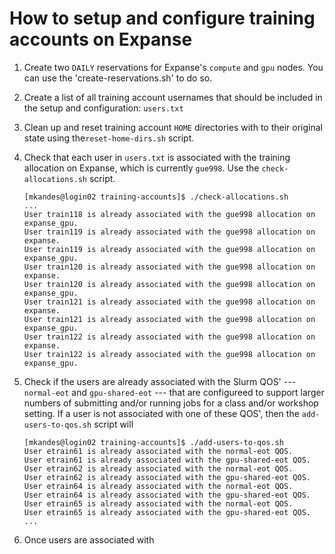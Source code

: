 # How to setup and configure training accounts on Expanse

1. Create two `DAILY` reservations for Expanse's `compute` and `gpu` nodes. You can use the 'create-reservations.sh' to do so.
2. Create a list of all training account usernames that should be included in the setup and configuration: `users.txt`
3. Clean up and reset training account `HOME` directories with to their original state using the`reset-home-dirs.sh` script.
4. Check that each user in `users.txt` is associated with the training allocation on Expanse, which is currently `gue998`. Use the `check-allocations.sh` script.
   
   ```
   [mkandes@login02 training-accounts]$ ./check-allocations.sh
   ...
   User train118 is already associated with the gue998 allocation on expanse_gpu.
   User train119 is already associated with the gue998 allocation on expanse.
   User train119 is already associated with the gue998 allocation on expanse_gpu.
   User train120 is already associated with the gue998 allocation on expanse.
   User train120 is already associated with the gue998 allocation on expanse_gpu.
   User train121 is already associated with the gue998 allocation on expanse.
   User train121 is already associated with the gue998 allocation on expanse_gpu.
   User train122 is already associated with the gue998 allocation on expanse.
   User train122 is already associated with the gue998 allocation on expanse_gpu.
   ```
5. Check if the users are already associated with the Slurm QOS' --- `normal-eot` and `gpu-shared-eot` --- that are configureed to support larger numbers of submitting and/or running jobs for a class and/or workshop setting. If a user is not associated with one of these QOS', then the `add-users-to-qos.sh` script will 

   ```
   [mkandes@login02 training-accounts]$ ./add-users-to-qos.sh 
   User etrain61 is already associated with the normal-eot QOS.
   User etrain61 is already associated with the gpu-shared-eot QOS.
   User etrain62 is already associated with the normal-eot QOS.
   User etrain62 is already associated with the gpu-shared-eot QOS.
   User etrain64 is already associated with the normal-eot QOS.
   User etrain64 is already associated with the gpu-shared-eot QOS.
   User etrain65 is already associated with the normal-eot QOS.
   User etrain65 is already associated with the gpu-shared-eot QOS.
   ...
   ```
   
6. Once users are associated with 
